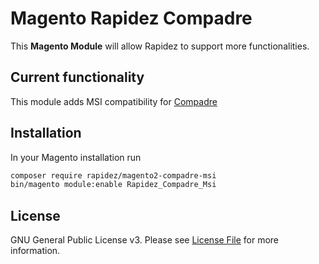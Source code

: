 # Magento Rapidez Compadre

This **Magento Module** will allow Rapidez to support more functionalities.

## Current functionality

This module adds MSI compatibility for [Compadre](https://github.com/rapidez/magento2-compadre)

## Installation

In your Magento installation run
```bash
composer require rapidez/magento2-compadre-msi
bin/magento module:enable Rapidez_Compadre_Msi
```

## License

GNU General Public License v3. Please see [License File](LICENSE) for more information.
